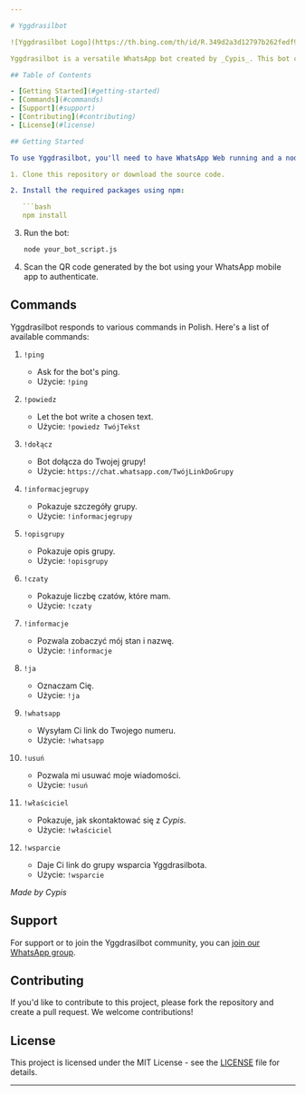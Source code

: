 ```yaml
---

# Yggdrasilbot

![Yggdrasilbot Logo](https://th.bing.com/th/id/R.349d2a3d12797b262fedf9214a8006dc?rik=arp5B2PAxvlhBg&pid=ImgRaw&r=0****)

Yggdrasilbot is a versatile WhatsApp bot created by _Cypis_. This bot can assist you with various tasks and provide information. Please note that the bot's commands are primarily in Polish, but the README is in English to help you get started.

## Table of Contents

- [Getting Started](#getting-started)
- [Commands](#commands)
- [Support](#support)
- [Contributing](#contributing)
- [License](#license)

## Getting Started

To use Yggdrasilbot, you'll need to have WhatsApp Web running and a node.js environment set up. Here's how to get started:

1. Clone this repository or download the source code.

2. Install the required packages using npm:

   ```bash
   npm install
   ```

3. Run the bot:

   ```bash
   node your_bot_script.js
   ```

4. Scan the QR code generated by the bot using your WhatsApp mobile app to authenticate.

## Commands

Yggdrasilbot responds to various commands in Polish. Here's a list of available commands:

1. `!ping`
   - Ask for the bot's ping.
   - Użycie: `!ping`

2. `!powiedz`
   - Let the bot write a chosen text.
   - Użycie: `!powiedz TwójTekst`

3. `!dołącz`
   - Bot dołącza do Twojej grupy!
   - Użycie: `https://chat.whatsapp.com/TwójLinkDoGrupy`

4. `!informacjegrupy`
   - Pokazuje szczegóły grupy.
   - Użycie: `!informacjegrupy`

5. `!opisgrupy`
   - Pokazuje opis grupy.
   - Użycie: `!opisgrupy`

6. `!czaty`
   - Pokazuje liczbę czatów, które mam.
   - Użycie: `!czaty`

7. `!informacje`
   - Pozwala zobaczyć mój stan i nazwę.
   - Użycie: `!informacje`

8. `!ja`
   - Oznaczam Cię.
   - Użycie: `!ja`

9. `!whatsapp`
   - Wysyłam Ci link do Twojego numeru.
   - Użycie: `!whatsapp`

10. `!usuń`
    - Pozwala mi usuwać moje wiadomości.
    - Użycie: `!usuń`

11. `!właściciel`
    - Pokazuje, jak skontaktować się z _Cypis_.
    - Użycie: `!właściciel`

12. `!wsparcie`
    - Daje Ci link do grupy wsparcia Yggdrasilbota.
    - Użycie: `!wsparcie`

_Made by Cypis_

## Support

For support or to join the Yggdrasilbot community, you can [join our WhatsApp group](https://chat.whatsapp.com/KSejce3I2s3AGgpG2R7Uu8).

## Contributing

If you'd like to contribute to this project, please fork the repository and create a pull request. We welcome contributions!

## License

This project is licensed under the MIT License - see the [LICENSE](LICENSE) file for details.

---
```

